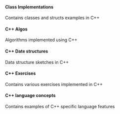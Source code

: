 #### Class Implementations
Contains classes and structs examples in C++

#### C++ Algos
Algorithms implemented using C++

#### C++ Date structures
Data structure sketches in C++

#### C++ Exercises
Contains various exercises implemented in C++

#### C++ language concepts
Contains examples of C++ specific language features 